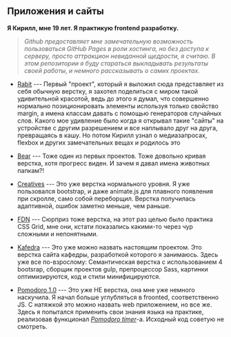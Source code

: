 ## Приложения и сайты
**Я Кирилл, мне 19 лет. Я практикую frontend разработку.**

> *Github предоставляет мне замечательную возможность пользоваться GitHub
> Pages в роли хостинга, но без доступа к серверу, просто аттракцион
> невиданной щедрости, я считаю. В этом репозитории я буду стараться
> выкладывать результаты своей работы, и немного рассказывать о самих
> проектах.*

- [Rabit](Resetand.github.io/Rabit)    --- Первый "проект", который я выложил сюда представляет из себя обычную верстку, я захотел поделиться с миром такой удивительной красотой, ведь до этого  я думал, что совершенно нормально позиционировать элементы используя только свойство margin, а имена классам давать с помощью генераторов случайных слов.
 Какого мое удивление было когда я открывал такие "сайты" на устройстве с другим разрешением и все наплывало друг на друга, превращаясь в кашу. Но потом Кирилл узнал о медиазапросах, flexbox и других замечательных вещах и родилось это

- [ Bear](Resetand.github.io/Bear) ---   Тоже один из первых проектов. Тоже довольно кривая верстка, хотя прогресс виден. И зачем я давал имена животных папкам?!

 - [Creatives](Resetand.github.io/Creatives) ---  Это уже верстка нормального уровня. Я уже пользовался bootstrap, и даже animate.js для плавного появления при скролле, само собой переборщил. Верстка получилась адаптивной, ошибок заметно меньше, чем раньше. 

 - [FDN](Resetand.github.io/FDN) --- Сюрприз тоже верстка, на этот раз целью было практика CSS Grid, мне они, кстати показались какими-то через чур сложными и непонятными.

 - [Kafedra](Resetand.github.io/Kafedra) --- Это уже можно назвать настоящим проектом. Это верстка сайта кафедры, разработкой которого я занимаюсь. Здесь уже все по-взрослому: Семантическая верстка c использованием 4 bootsrap, сборщик проектов gulp, препроцессор Sass, картинки оптимизируются, код и стили минифицируются. 

 - [Pomodoro 1.0](Resetand.github.io/PomodoroOldAndBad) --- Это уже НЕ верстка, она мне уже немного наскучила.
Я начал больше углубляться в froonted, соответственно JS. С натяжкой это можно назвать web приложением, но все же. Здесь я попытался применить свои знания языка на практике, реализовав функционал *[Pomodoro timer](https://pomodoro-tracker.com/?lang=ru)*-a. Исходный код советую не смотреть.


